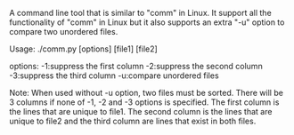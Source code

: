 A command line tool that is similar to "comm" in Linux. It support all the functionality of "comm" in Linux but it also supports an extra "-u" option to compare two unordered files.

Usage:
./comm.py [options] [file1] [file2]

options:
-1:suppress the first column
-2:suppress the second column
-3:suppress the third column
-u:compare unordered files

Note:
When used without -u option, two files must be sorted.
There will be 3 columns if none of -1, -2 and -3 options is specified. The first column is the lines that are unique to file1. The second column is the lines that are unique to file2 and the third column are lines that exist in both files.